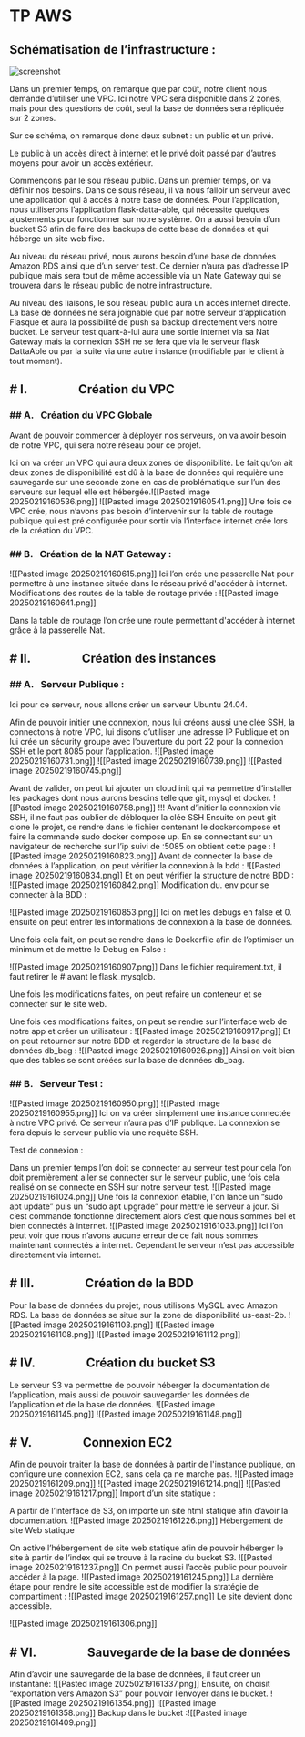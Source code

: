 <h1> TP AWS </h1>
<h2>Schématisation de l’infrastructure : </h2>

![screenshot](Images/Schéma)

Dans un premier temps, on remarque que par coût, notre client nous demande d’utiliser une VPC. Ici notre VPC sera disponible dans 2 zones, mais pour des questions de coût, seul la base de données sera répliquée sur 2 zones.

Sur ce schéma, on remarque donc deux subnet : un public et un privé.

Le public à un accès direct à internet et le privé doit passé par d’autres moyens pour avoir un accès extérieur.

Commençons par le sou réseau public. Dans un premier temps, on va définir nos besoins. Dans ce sous réseau, il va nous falloir un serveur avec une application qui à accès à notre base de données. Pour l’application, nous utiliserons l’application flask-datta-able, qui nécessite quelques ajustements pour fonctionner sur notre système. On a aussi besoin d’un bucket S3 afin de faire des backups de cette base de données et qui héberge un site web fixe.

Au niveau du réseau privé, nous aurons besoin d’une base de données Amazon RDS ainsi que d’un server test. Ce dernier n’aura pas d’adresse IP publique mais sera tout de même accessible via un Nate Gateway qui se trouvera dans le réseau public de notre infrastructure.

Au niveau des liaisons, le sou réseau public aura un accès internet directe. La base de données ne sera joignable que par notre serveur d’application Flasque et aura la possibilité de push sa backup directement vers notre bucket. Le serveur test quant-à-lui aura une sortie internet via sa Nat Gateway mais la connexion SSH ne se fera que via le serveur flask DattaAble ou par la suite via une autre instance (modifiable par le client à tout moment).

<h2> # I.                  Création du VPC </h2>
<h3> ## A.   Création du VPC Globale </h3>

Avant de pouvoir commencer à déployer nos serveurs, on va avoir besoin de notre VPC, qui sera notre réseau pour ce projet. 

Ici on va créer un VPC qui aura deux zones de disponibilité. Le fait qu’on ait deux zones de disponibilité est dû à la base de données qui requière une sauvegarde sur une seconde zone en cas de problématique sur l’un des serveurs sur lequel elle est hébergée.![[Pasted image 20250219160536.png]]
![[Pasted image 20250219160541.png]]
Une fois ce VPC crée, nous n’avons pas besoin d’intervenir sur la table de routage publique qui est pré configurée pour sortir via l’interface internet crée lors de la création du VPC.

<h3>## B.   Création de la NAT Gateway :</h3>

![[Pasted image 20250219160615.png]]
Ici l’on crée une passerelle Nat pour permettre à une instance située dans le réseau privé d'accéder à internet.
Modifications des routes de la table de routage privée :
![[Pasted image 20250219160641.png]]

Dans la table de routage l’on crée une route permettant d'accéder à internet grâce à la passerelle Nat.
<h2># II.                  Création des instances </h2>
<h3>## A.   Serveur Publique : </h3>
Ici pour ce serveur, nous allons créer un serveur Ubuntu 24.04.

Afin de pouvoir initier une connexion, nous lui créons aussi une clée SSH, la connectons à notre VPC, lui disons d’utiliser une adresse IP Publique et on lui crée un sécurity groupe avec l’ouverture du port 22 pour la connexion SSH et le port 8085 pour l’application.
![[Pasted image 20250219160731.png]]
![[Pasted image 20250219160739.png]]
![[Pasted image 20250219160745.png]]

Avant de valider, on peut lui ajouter un cloud init qui va permettre d’installer les packages dont nous aurons besoins telle que git, mysql et docker.
![[Pasted image 20250219160758.png]]
!!! Avant d’initier la connexion via SSH, il ne faut pas oublier de débloquer la clée SSH
Ensuite on peut git clone le projet, ce rendre dans le fichier contenant le dockercompose et faire la commande sudo docker compose up. En se connectant sur un navigateur de recherche sur l’ip suivi de :5085 on obtient cette page :
![[Pasted image 20250219160823.png]]
Avant de connecter la base de données à l’application, on peut vérifier la connexion à la bdd :
![[Pasted image 20250219160834.png]]
Et on peut vérifier la structure de notre BDD :
![[Pasted image 20250219160842.png]]
Modification du. env pour se connecter à la BDD :

![[Pasted image 20250219160853.png]]
Ici on met les debugs en false et 0. ensuite on peut entrer les informations de connexion à la base de données. 

Une fois celà fait, on peut se rendre dans le Dockerfile afin de l’optimiser un minimum et de mettre le Debug en False :

![[Pasted image 20250219160907.png]]
Dans le fichier requirement.txt, il faut retirer le # avant le flask_mysqldb.

Une fois les modifications faites, on peut refaire un conteneur et se connecter sur le site web.

Une fois ces modifications faites, on peut se rendre sur l’interface web de notre app et créer un utilisateur :
![[Pasted image 20250219160917.png]]
Et on peut retourner sur notre BDD et regarder la structure de la base de données db_bag :
![[Pasted image 20250219160926.png]]
Ainsi on voit bien que des tables se sont créées sur la base de données db_bag.
<h3> ## B.   Serveur Test : </h3>
![[Pasted image 20250219160950.png]]
![[Pasted image 20250219160955.png]]
Ici on va créer simplement une instance connectée à notre VPC privé. Ce serveur n’aura pas d’IP publique. La connexion se fera depuis le serveur public via une requête SSH.

Test de connexion : 

Dans un premier temps l’on doit se connecter au serveur test pour cela l’on doit premièrement aller se connecter sur le serveur public, une fois cela réalisé on se connecte en SSH sur notre serveur test.
![[Pasted image 20250219161024.png]]
Une fois la connexion établie, l'on lance un “sudo apt update” puis un “sudo apt upgrade” pour mettre le serveur a jour. Si c’est commande fonctionne directement alors c’est que nous sommes bel et bien connectés à internet.
![[Pasted image 20250219161033.png]]
Ici l’on peut voir que nous n’avons aucune erreur de ce fait nous sommes maintenant connectés à internet. Cependant le serveur n’est pas accessible directement via internet.
<h2> # III.                  Création de la BDD</h2>
Pour la base de données du projet, nous utilisons MySQL avec Amazon RDS. La base de données se situe sur la zone de disponibilité us-east-2b.
![[Pasted image 20250219161103.png]]
![[Pasted image 20250219161108.png]]
![[Pasted image 20250219161112.png]]
<h2> # IV.                  Création du bucket S3 </h2>
Le serveur S3 va permettre de pouvoir héberger la documentation de l’application, mais aussi de pouvoir sauvegarder les données de l’application et de la base de données.
![[Pasted image 20250219161145.png]]
![[Pasted image 20250219161148.png]]
<h2> # V.                  Connexion EC2 </h2>
Afin de pouvoir traiter la base de données à partir de l'instance publique, on configure une connexion EC2, sans cela ça ne marche pas.
![[Pasted image 20250219161209.png]]
![[Pasted image 20250219161214.png]]
![[Pasted image 20250219161217.png]]
Import d’un site statique :

A partir de l’interface de S3, on importe un site html statique afin d’avoir la documentation.
![[Pasted image 20250219161226.png]]
Hébergement de site Web statique

On active l’hébergement de site web statique afin de pouvoir héberger le site à partir de l’index qui se trouve à la racine du bucket S3.
![[Pasted image 20250219161237.png]]
On permet aussi l’accès public pour pouvoir accéder à la page.
![[Pasted image 20250219161245.png]]
La dernière étape pour rendre le site accessible est de modifier la stratégie de compartiment :
![[Pasted image 20250219161257.png]]
Le site devient donc accessible.

![[Pasted image 20250219161306.png]]

<h2> # VI.                  Sauvegarde de la base de données</h2>
Afin d’avoir une sauvegarde de la base de données, il faut créer un instantané:
![[Pasted image 20250219161337.png]]
Ensuite, on choisit “exportation vers Amazon S3” pour pouvoir l’envoyer dans le bucket.
![[Pasted image 20250219161354.png]]
![[Pasted image 20250219161358.png]]
Backup dans le bucket :![[Pasted image 20250219161409.png]]
